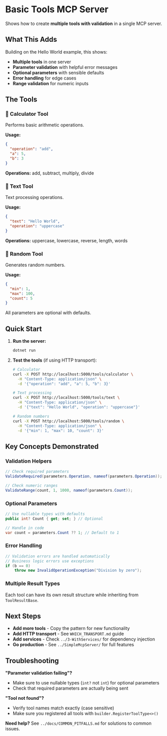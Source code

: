 # Basic Tools MCP Server

Shows how to create **multiple tools with validation** in a single MCP server.

## What This Adds

Building on the Hello World example, this shows:

- **Multiple tools** in one server
- **Parameter validation** with helpful error messages
- **Optional parameters** with sensible defaults
- **Error handling** for edge cases
- **Range validation** for numeric inputs

## The Tools

### 🧮 Calculator Tool
Performs basic arithmetic operations.

**Usage:**
```json
{
  "operation": "add",
  "a": 5,
  "b": 3
}
```

**Operations:** add, subtract, multiply, divide

### 📝 Text Tool  
Text processing operations.

**Usage:**
```json
{
  "text": "Hello World",
  "operation": "uppercase"
}
```

**Operations:** uppercase, lowercase, reverse, length, words

### 🎲 Random Tool
Generates random numbers.

**Usage:**
```json
{
  "min": 1,
  "max": 100,
  "count": 5
}
```

All parameters are optional with defaults.

## Quick Start

1. **Run the server:**
   ```bash
   dotnet run
   ```

2. **Test the tools** (if using HTTP transport):
   ```bash
   # Calculator
   curl -X POST http://localhost:5000/tools/calculator \
     -H "Content-Type: application/json" \
     -d '{"operation": "add", "a": 5, "b": 3}'

   # Text processing
   curl -X POST http://localhost:5000/tools/text \
     -H "Content-Type: application/json" \
     -d '{"text": "Hello World", "operation": "uppercase"}'

   # Random numbers
   curl -X POST http://localhost:5000/tools/random \
     -H "Content-Type: application/json" \
     -d '{"min": 1, "max": 10, "count": 3}'
   ```

## Key Concepts Demonstrated

### Validation Helpers
```csharp
// Check required parameters
ValidateRequired(parameters.Operation, nameof(parameters.Operation));

// Check numeric ranges  
ValidateRange(count, 1, 1000, nameof(parameters.Count));
```

### Optional Parameters
```csharp
// Use nullable types with defaults
public int? Count { get; set; } // Optional

// Handle in code
var count = parameters.Count ?? 1; // Default to 1
```

### Error Handling
```csharp
// Validation errors are handled automatically
// Business logic errors use exceptions
if (b == 0) 
    throw new InvalidOperationException("Division by zero");
```

### Multiple Result Types
Each tool can have its own result structure while inheriting from `ToolResultBase`.

## Next Steps

- **Add more tools** - Copy the pattern for new functionality
- **Add HTTP transport** - See `WHICH_TRANSPORT.md` guide
- **Add services** - Check `../3-WithServices/` for dependency injection
- **Go production** - See `../SimpleMcpServer/` for full features

## Troubleshooting

**"Parameter validation failing"?**
- Make sure to use nullable types (`int?` not `int`) for optional parameters
- Check that required parameters are actually being sent

**"Tool not found"?**  
- Verify tool names match exactly (case sensitive)
- Make sure you registered all tools with `builder.RegisterToolType<>()`

**Need help?** See `../docs/COMMON_PITFALLS.md` for solutions to common issues.